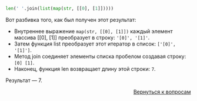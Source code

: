 ```python
len(' '.join(list(map(str, [[0], [1]]))))
```

Вот разбивка того, как был получен этот результат:

- Внутреннее выражение `map(str, [[0], [1]])` каждый элемент массива [[0], [1]] преобразует в строку: `'[0]', '[1]'`.
- Затем функция list преобразует этот итератор в список: `['[0]', '[1]']`.
- Метод join соединяет элементы списка пробелом создавая строку: `[0] [1]`.
- Наконец, функция len возвращает длину этой строки: `7`.

Результат — 7.

<div align="right">

[Вернуться к вопросам](../Вопросы.md)

</div>
